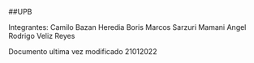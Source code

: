 ##UPB

Integrantes:
Camilo Bazan Heredia
Boris Marcos Sarzuri Mamani
Angel Rodrigo Veliz Reyes

Documento ultima vez modificado 21012022
